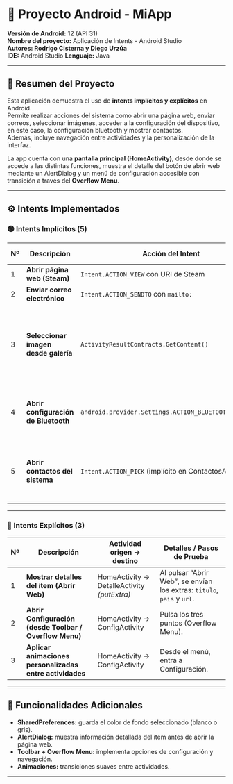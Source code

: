 # 📱 Proyecto Android - MiApp

**Versión de Android:** 12 (API 31)  
**Nombre del proyecto:** Aplicación de Intents - Android Studio  
**Autores: Rodrigo Cisterna y Diego Urzúa**  
**IDE:** Android Studio 
**Lenguaje:** Java  

---
## 🧩 Resumen del Proyecto

Esta aplicación demuestra el uso de **intents implícitos y explícitos** en Android.  
Permite realizar acciones del sistema como abrir una página web, enviar correos, seleccionar imágenes, acceder a la configuración del dispositivo, en este caso, la configuración bluetooth y mostrar contactos.  
Además, incluye navegación entre actividades y la personalización de la interfaz.

La app cuenta con una **pantalla principal (HomeActivity)**, desde donde se accede a las distintas funciones, muestra el detalle del botón de abrir web mediante un AlertDialog y un menú de configuración accesible con transición a través del **Overflow Menu**.

---
## ⚙️ Intents Implementados

### 🟢 Intents Implícitos (5)

| Nº | Descripción | Acción del Intent | Actividad | Pasos de Prueba |
|----|--------------|------------------|------------|-----------------|
| 1 | **Abrir página web (Steam)** | `Intent.ACTION_VIEW` con URI de Steam | HomeActivity | Inicia la app.<br> | Pulsa “Abrir Web”.<br> | Se mostrará un cuadro de detalles.<br> Presiona “Sí” → Se abre la web de Steam en el navegador. |
| 2 | **Enviar correo electrónico** | `Intent.ACTION_SENDTO` con `mailto:` | HomeActivity | Pulsa “Enviar correo”.<br> | Se abre el cliente de correo con asunto y mensaje predefinido. |
| 3 | **Seleccionar imagen desde galería** | `ActivityResultContracts.GetContent()` | HomeActivity | Pulsa “Seleccionar imagen”.<br> Elige una imagen de la galería.<br> La imagen se muestra en el `ImageView`. |
| 4 | **Abrir configuración de Bluetooth** | `android.provider.Settings.ACTION_BLUETOOTH_SETTINGS` | HomeActivity | Pulsa “Configuración”.<br> Se abre la configuración de Bluetooth del sistema. |
| 5 | **Abrir contactos del sistema** | `Intent.ACTION_PICK` (implícito en ContactosActivity) | ContactosActivity | Pulsa “Contactos”.<br> Se abre la actividad con acceso a contactos o lista interna. |

---
### 🔵 Intents Explícitos (3)

| Nº | Descripción | Actividad origen → destino | Detalles / Pasos de Prueba |
|----|--------------|----------------------------|-----------------------------|
| 1 | **Mostrar detalles del ítem (Abrir Web)** | HomeActivity → DetalleActivity *(putExtra)* | Al pulsar “Abrir Web”, se envían los extras: `titulo`, `pais` y `url`.<br> | Se muestra un cuadro de diálogo con los detalles del sitio (AlertDialog).<br> | Si el usuario pulsa “Sí”, se abre la página en el navegador. |
| 2 | **Abrir Configuración (desde Toolbar / Overflow Menu)** | HomeActivity → ConfigActivity | Pulsa los tres puntos (Overflow Menu).<br> | Selecciona “Configuración”.<br> | Se abre la pantalla de ajustes del sistema de la app. |
| 3 | **Aplicar animaciones personalizadas entre actividades** | HomeActivity → ConfigActivity | Desde el menú, entra a Configuración.<br> | Observa el efecto de transición (`slide_in_right` / `slide_out_left`).<br> | La animación se ejecuta al abrir o cerrar la actividad. |

---
## 🎨 Funcionalidades Adicionales

- **SharedPreferences:** guarda el color de fondo seleccionado (blanco o gris).  
- **AlertDialog:** muestra información detallada del ítem antes de abrir la página web.  
- **Toolbar + Overflow Menu:** implementa opciones de configuración y navegación.  
- **Animaciones:** transiciones suaves entre actividades.

---
